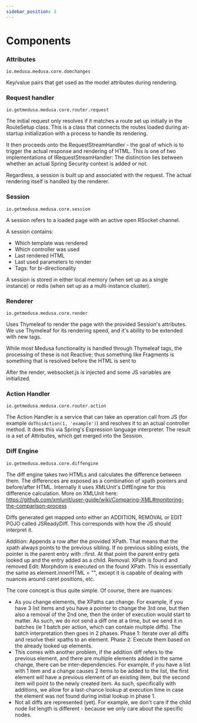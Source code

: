 ```yaml
---
sidebar_position: 3
---
```


# Components

### <a name="dom-changes"></a> Attributes
`io.medusa.medusa.core.domchanges`

Key/value pairs that get used as the model attributes during rendering.

### <a name="req-handler"></a> Request handler
`io.getmedusa.medusa.core.router.request`

The initial request only resolves if it matches a route set up initially in the RouteSetup class. This is a class that connects the routes loaded during at-startup initialization with a process to handle its rendering.

It then proceeds onto the RequestStreamHandler - the goal of which is to trigger the actual response and rendering of HTML. 
This is one of two implementations of IRequestStreamHandler: The distinction lies between whether an actual Spring Security context is added or not.

Regardless, a session is built up and associated with the request. The actual rendering itself is handled by the renderer.

### <a name="session"></a> Session
`io.getmedusa.medusa.core.session`

A session refers to a loaded page with an active open RSocket channel.

A session contains:
- Which template was rendered
- Which controller was used
- Last rendered HTML
- Last used parameters to render
- Tags: for bi-directionality

A session is stored in either local memory (when set up as a single instance) or redis (when set up as a multi-instance cluster).

### <a name="renderer"></a> Renderer
`io.getmedusa.medusa.core.render`

Uses Thymeleaf to render the page with the provided Session's attributes.
We use Thymeleaf for its rendering speed, and it's ability to be extended with new tags.

While most Medusa functionality is handled through Thymeleaf tags, the processing of these is not Reactive; thus something like Fragments is something that is resolved before the HTML is sent to 

After the render, websocket.js is injected and some JS variables are initialized.

### <a name="action-handler"></a> Action Handler
`io.getmedusa.medusa.core.router.action`

The Action Handler is a service that can take an operation call from JS (for example `doThisAction(1, 'example')`) and resolves it to an actual controller method. It does this via Spring's Expression language interpreter. 
The result is a set of Attributes, which get merged into the Session.

### <a name="diff-engine"></a> Diff Engine
`io.getmedusa.medusa.core.diffengine`

The diff engine takes two HTMLs and calculates the difference between them. The differences are exposed as a combination of xpath pointers and before/after HTML. 
Internally it uses XMLUnit's DiffEngine for this difference calculation. More on XMLUnit here: https://github.com/xmlunit/user-guide/wiki/Comparing-XML#monitoring-the-comparison-process

Diffs generated get mapped onto either an ADDITION, REMOVAL or EDIT POJO called JSReadyDiff. This corresponds with how the JS should interpret it.

Addition: Appends a row after the provided XPath. That means that the xpath always points to the previous sibling. If no previous sibling exists, the pointer is the parent entry with ::first. At that point the parent entry gets looked up and the entry added as a child.
Removal: XPath is found and removed
Edit: Morphdom is executed on the found XPath. This is essentially the same as element.innerHTML = "", except it is capable of dealing with nuances around caret positions, etc.

The core concept is thus quite simple. Of course, there are nuances:
- As you change elements, the XPaths can change. For example, if you have 3 list items and you have a pointer to change the 3rd one, but then also a removal of the 2nd one, then the order of execution would start to matter. As such, we do not send a diff one at a time, but we send it in batches (ie 1 batch per action, which can contain multiple diffs). The batch interpretation then goes in 2 phases. Phase 1: Iterate over all diffs and resolve their xpaths to an element. Phase 2: Execute them based on the already looked up elements.
- This comes with another problem, if the addition diff refers to the previous element, and there are multiple elements added in the same change, there can be inter-dependencies. For example, if you have a list with 1 item and a change causes 2 items to be added to the list, the first element will have a previous element of an existing item, but the second item will point to the newly created item. As such, specifically with additions, we allow for a last-chance lookup at execution time in case the element was not found during initial lookup in phase 1.
- Not all diffs are represented (yet). For example, we don't care if the child node list length is different - because we only care about the specific nodes.